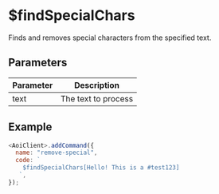 # $findSpecialChars

Finds and removes special characters from the specified text.

## Parameters

| Parameter | Description            |
| --------- | ---------------------- |
| text      | The text to process   |

## Example

```js
<AoiClient>.addCommand({
  name: "remove-special",
  code: `
    $findSpecialChars[Hello! This is a #test123]
   `,
});
```
